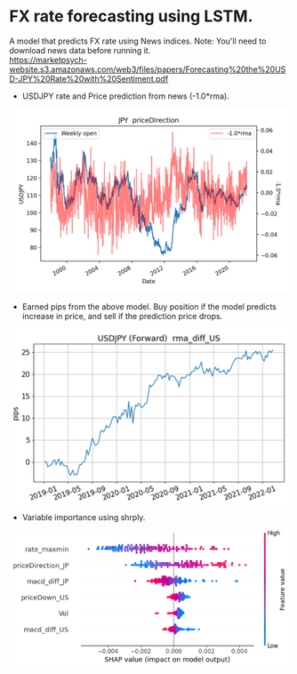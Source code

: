 # FX rate forecasting using LSTM.
A model that predicts FX rate using News indices.  Note: You'll need to download news data before running it.  
https://marketpsych-website.s3.amazonaws.com/web3/files/papers/Forecasting%20the%20USD-JPY%20Rate%20with%20Sentiment.pdf

* USDJPY rate and Price prediction from news (-1.0*rma).

![image1](https://github.com/knkasa/LSTM_forecast/blob/main/USDJPY%20priceDirection(JPY).png)

* Earned pips from the above model.  Buy position if the model predicts increase in price, and sell if the prediction price drops.

![image2](https://github.com/knkasa/LSTM_forecast/blob/main/Earned%20profit%20from%20forward%20test.png)

* Variable importance using shrply.

![image3](https://github.com/knkasa/LSTM_forecast/blob/main/Variable%20importance2.png)
